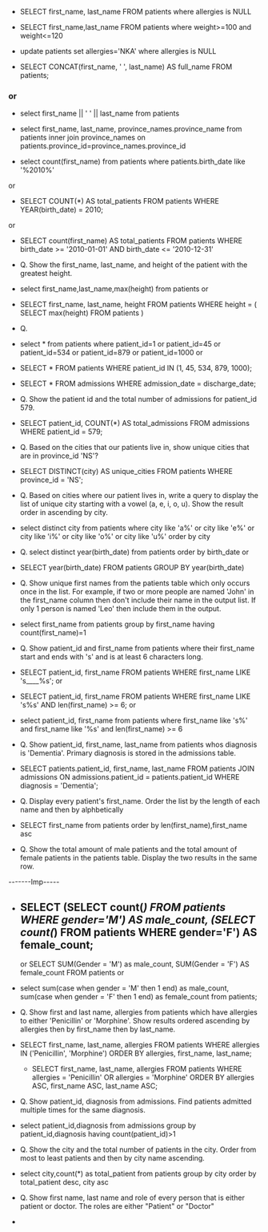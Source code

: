 - SELECT first_name,
last_name
FROM patients
where allergies is NULL

- SELECT first_name,last_name
FROM patients
where weight>=100 and weight<=120

- update patients 
set allergies='NKA'
where allergies is NULL

- SELECT
  CONCAT(first_name, ' ', last_name) AS full_name
FROM patients;
### or
- select first_name || ' ' || last_name from patients

- select first_name,
    last_name,
    province_names.province_name
 from patients
inner join province_names on patients.province_id=province_names.province_id

- select count(first_name) from patients
where patients.birth_date like '%2010%'

or

- SELECT COUNT(*) AS total_patients
FROM patients
WHERE YEAR(birth_date) = 2010;

or

- SELECT count(first_name) AS total_patients
FROM patients
WHERE
  birth_date >= '2010-01-01'
  AND birth_date <= '2010-12-31'

- Q. Show the first_name, last_name, and height of the patient with the greatest height.
- select first_name,last_name,max(height) from patients
or
- SELECT
  first_name,
  last_name,
  height
FROM patients
WHERE height = (
    SELECT max(height)
    FROM patients
  )

- Q. 
- select * from patients
where patient_id=1 or patient_id=45 or patient_id=534 or patient_id=879 or patient_id=1000
or
- SELECT *
FROM patients
WHERE
  patient_id IN (1, 45, 534, 879, 1000);


- SELECT *
FROM admissions
WHERE admission_date = discharge_date;

- Q. Show the patient id and the total number of admissions for patient_id 579.
- SELECT
  patient_id,
  COUNT(*) AS total_admissions
FROM admissions
WHERE patient_id = 579;

- Q. Based on the cities that our patients live in, show unique cities that are in province_id 'NS'?
-   SELECT DISTINCT(city) AS unique_cities
FROM patients
WHERE province_id = 'NS';

- Q. Based on cities where our patient lives in, write a query to display the list of unique city starting with a vowel (a, e, i, o, u). Show the result order in ascending by city.

- select distinct city
from patients
where
  city like 'a%'
  or city like 'e%'
  or city like 'i%'
  or city like 'o%'
  or city like 'u%'
order by city


- Q. select distinct year(birth_date)
from patients
order by birth_date
or 
- SELECT year(birth_date)
FROM patients
GROUP BY year(birth_date)

- Q. Show unique first names from the patients table which only occurs once in the list.
For example, if two or more people are named 'John' in the first_name column then don't include their name in the output list. If only 1 person is named 'Leo' then include them in the output.

- select first_name
from patients
group by first_name
having count(first_name)=1

- Q. Show patient_id and first_name from patients where their first_name start and ends with 's' and is at least 6 characters long.

- SELECT
  patient_id,
  first_name
FROM patients
WHERE first_name LIKE 's____%s';
or
- SELECT
  patient_id,
  first_name
FROM patients
WHERE
  first_name LIKE 's%s'
  AND len(first_name) >= 6;
  or
- select patient_id, first_name
from patients
where first_name like 's%' and
first_name like '%s' and
len(first_name) >= 6

- Q. Show patient_id, first_name, last_name from patients whos diagnosis is 'Dementia'.
Primary diagnosis is stored in the admissions table.

- SELECT
  patients.patient_id,
  first_name,
  last_name
FROM patients
  JOIN admissions ON admissions.patient_id = patients.patient_id
WHERE diagnosis = 'Dementia';

- Q. Display every patient's first_name.
Order the list by the length of each name and then by alphbetically

- SELECT first_name from patients
order by len(first_name),first_name asc

- Q. Show the total amount of male patients and the total amount of female patients in the patients table.
Display the two results in the same row.

-------Imp-----
- SELECT 
  (SELECT count(*) FROM patients WHERE gender='M') AS male_count, 
  (SELECT count(*) FROM patients WHERE gender='F') AS female_count;
  ------------------------------
  or
  SELECT 
  SUM(Gender = 'M') as male_count, 
  SUM(Gender = 'F') AS female_count
FROM patients
or
- select 
  sum(case when gender = 'M' then 1 end) as male_count,
  sum(case when gender = 'F' then 1 end) as female_count 
from patients;

- Q. Show first and last name, allergies from patients which have allergies to either 'Penicillin' or 'Morphine'. Show results ordered ascending by allergies then by first_name then by last_name.

- SELECT
  first_name,
  last_name,
  allergies
FROM patients
WHERE
  allergies IN ('Penicillin', 'Morphine')
ORDER BY
  allergies,
  first_name,
  last_name;

  - SELECT
  first_name,
  last_name,
  allergies
FROM
  patients
WHERE
  allergies = 'Penicillin'
  OR allergies = 'Morphine'
ORDER BY
  allergies ASC,
  first_name ASC,
  last_name ASC;

- Q. Show patient_id, diagnosis from admissions. Find patients admitted multiple times for the same diagnosis.

- select patient_id,diagnosis from admissions
group by patient_id,diagnosis
having count(patient_id)>1

- Q. Show the city and the total number of patients in the city.
Order from most to least patients and then by city name ascending.

- select city,count(*) as total_patient from patients
group by city
order by total_patient desc, city asc


- Q. Show first name, last name and role of every person that is either patient or doctor.
The roles are either "Patient" or "Doctor"

- 